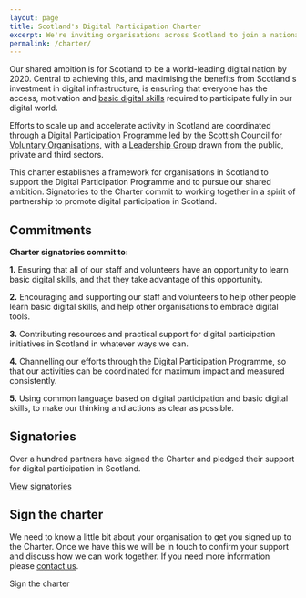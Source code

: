 ```yaml
---
layout: page
title: Scotland's Digital Participation Charter
excerpt: We're inviting organisations across Scotland to join a national movement to promote digital participation and basic digital skills.
permalink: /charter/
---
```


Our shared ambition is for Scotland to be a world-leading digital nation by 2020. Central to achieving this, and maximising the benefits from Scotland's investment in digital infrastructure, is ensuring that everyone has the access, motivation and [basic digital skills](/basic-digital-skills/) required to participate fully in our digital world.

Efforts to scale up and accelerate activity in Scotland are coordinated through a [Digital Participation Programme](/) led by the [Scottish Council for Voluntary Organisations](http://www.scvo.org.uk), with a [Leadership Group](/about/#leadership-group) drawn from the public, private and third sectors.

This charter establishes a framework for organisations in Scotland to support the Digital Participation Programme and to pursue our shared ambition. Signatories to the Charter commit to working together in a spirit of partnership to promote digital participation in Scotland.



## Commitments

<div class="panel panel-default">

  <div class="panel-heading"><strong>Charter signatories commit to:</strong></div>

  <div class="list-group">
    <span class="list-group-item">
      <p class="list-group-item-text"><strong>1.</strong> Ensuring that all of our staff and volunteers have an opportunity to learn basic digital skills, and that they take advantage of this opportunity.</p>
    </span>
    <span class="list-group-item">
      <p class="list-group-item-text"><strong>2.</strong> Encouraging and supporting our staff and volunteers to help other people learn basic digital skills, and help other organisations to embrace digital tools.</p>
    </span>
    <span class="list-group-item">
      <p class="list-group-item-text"><strong>3.</strong> Contributing resources and practical support for digital participation initiatives in Scotland in whatever ways we can.</p>
    </span>
    <span class="list-group-item">
      <p class="list-group-item-text"><strong>4.</strong> Channelling our efforts through the Digital Participation Programme, so that our activities can be coordinated for maximum impact and measured consistently.</p>
    </span>
    <span class="list-group-item">
      <p class="list-group-item-text"><strong>5.</strong> Using common language based on digital participation and basic digital skills, to make our thinking and actions as clear as possible.</p>
    </span>
  </div>

</div>



## Signatories

Over a hundred partners have signed the Charter and pledged their support for digital participation in Scotland.

<a href="/charter/signatories/" class="btn btn-primary btn-lg">View signatories</a>

## Sign the charter

We need to know a little bit about your organisation to get you signed up to the Charter. Once we have this we will be in touch to confirm your support and discuss how we can work together. 
If you need more information please [contact us](/contact/).

<a class="btn btn-primary btn-lg" onclick="return windowpop('http://surveywithus.com/', 545, 433)">Sign the charter</a>

<script>
  function windowpop(url, width, height) {
    var leftPosition, topPosition;
    //Allow for borders.
    leftPosition = (window.screen.width / 2) - ((width / 2) + 10);
    //Allow for title and status bars.
    topPosition = (window.screen.height / 2) - ((height / 2) + 50);
    //Open the window.
    window.open(url, "Window2", "status=no,height=" + height + ",width=" + width + ",resizable=yes,left=" + leftPosition + ",top=" + topPosition + ",screenX=" + leftPosition + ",screenY=" + topPosition + ",toolbar=no,menubar=no,scrollbars=yes,location=no,directories=no");
  }
</script>